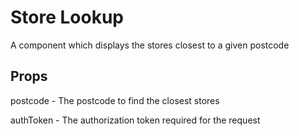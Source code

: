 # Store Lookup

A component which displays the stores closest to a given postcode

## Props

postcode - The postcode to find the closest stores

authToken - The authorization token required for the request
